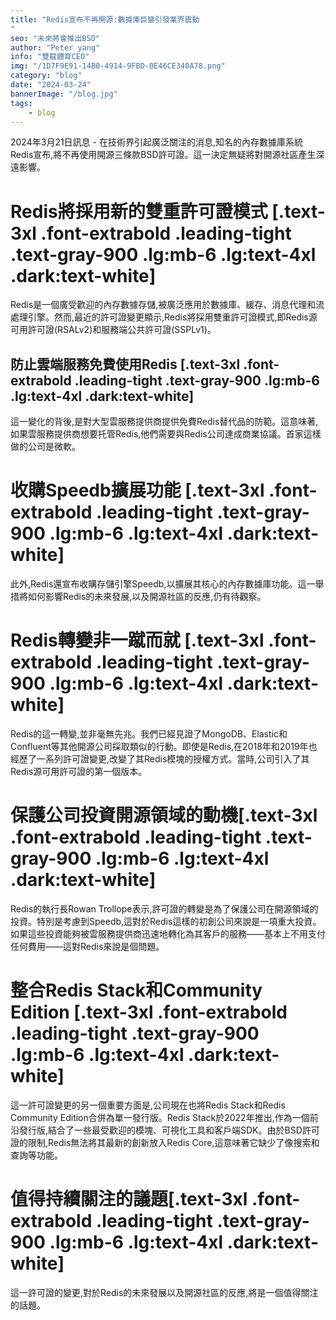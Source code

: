 ```yaml
---
title: "Redis宣布不再開源:數據庫巨變引發業界震動
"
seo: "未來將會推出BSD"
author: "Peter yang"
info: "雙龍體育CEO"
img: "/1D7F9E91-14B0-4914-9FBD-0E46CE340A78.png"
category: "blog"
date: "2024-03-24"
bannerImage: "/blog.jpg"
tags:
    - blog
---
```


2024年3月21日訊息 - 在技術界引起廣泛關注的消息,知名的內存數據庫系統Redis宣布,將不再使用開源三條款BSD許可證。這一決定無疑將對開源社區產生深遠影響。

# Redis將採用新的雙重許可證模式 [.text-3xl .font-extrabold .leading-tight .text-gray-900 .lg:mb-6 .lg:text-4xl .dark:text-white]

Redis是一個廣受歡迎的內存數據存儲,被廣泛應用於數據庫、緩存、消息代理和流處理引擎。然而,最近的許可證變更顯示,Redis將採用雙重許可證模式,即Redis源可用許可證(RSALv2)和服務端公共許可證(SSPLv1)。

## 防止雲端服務免費使用Redis [.text-3xl .font-extrabold .leading-tight .text-gray-900 .lg:mb-6 .lg:text-4xl .dark:text-white]

這一變化的背後,是對大型雲服務提供商提供免費Redis替代品的防範。這意味著,如果雲服務提供商想要托管Redis,他們需要與Redis公司達成商業協議。首家這樣做的公司是微軟。

# 收購Speedb擴展功能 [.text-3xl .font-extrabold .leading-tight .text-gray-900 .lg:mb-6 .lg:text-4xl .dark:text-white]

此外,Redis還宣布收購存儲引擎Speedb,以擴展其核心的內存數據庫功能。這一舉措將如何影響Redis的未來發展,以及開源社區的反應,仍有待觀察。

# Redis轉變非一蹴而就 [.text-3xl .font-extrabold .leading-tight .text-gray-900 .lg:mb-6 .lg:text-4xl .dark:text-white]

Redis的這一轉變,並非毫無先兆。我們已經見證了MongoDB、Elastic和Confluent等其他開源公司採取類似的行動。即使是Redis,在2018年和2019年也經歷了一系列許可證變更,改變了其Redis模塊的授權方式。當時,公司引入了其Redis源可用許可證的第一個版本。

# 保護公司投資開源領域的動機[.text-3xl .font-extrabold .leading-tight .text-gray-900 .lg:mb-6 .lg:text-4xl .dark:text-white]

Redis的執行長Rowan Trollope表示,許可證的轉變是為了保護公司在開源領域的投資。特別是考慮到Speedb,這對於Redis這樣的初創公司來說是一項重大投資。如果這些投資能夠被雲服務提供商迅速地轉化為其客戶的服務——基本上不用支付任何費用——這對Redis來說是個問題。

# 整合Redis Stack和Community Edition [.text-3xl .font-extrabold .leading-tight .text-gray-900 .lg:mb-6 .lg:text-4xl .dark:text-white]

這一許可證變更的另一個重要方面是,公司現在也將Redis Stack和Redis Community Edition合併為單一發行版。Redis Stack於2022年推出,作為一個前沿發行版,結合了一些最受歡迎的模塊、可視化工具和客戶端SDK。由於BSD許可證的限制,Redis無法將其最新的創新放入Redis Core,這意味著它缺少了像搜索和查詢等功能。

# 值得持續關注的議題[.text-3xl .font-extrabold .leading-tight .text-gray-900 .lg:mb-6 .lg:text-4xl .dark:text-white]

這一許可證的變更,對於Redis的未來發展以及開源社區的反應,將是一個值得關注的話題。
